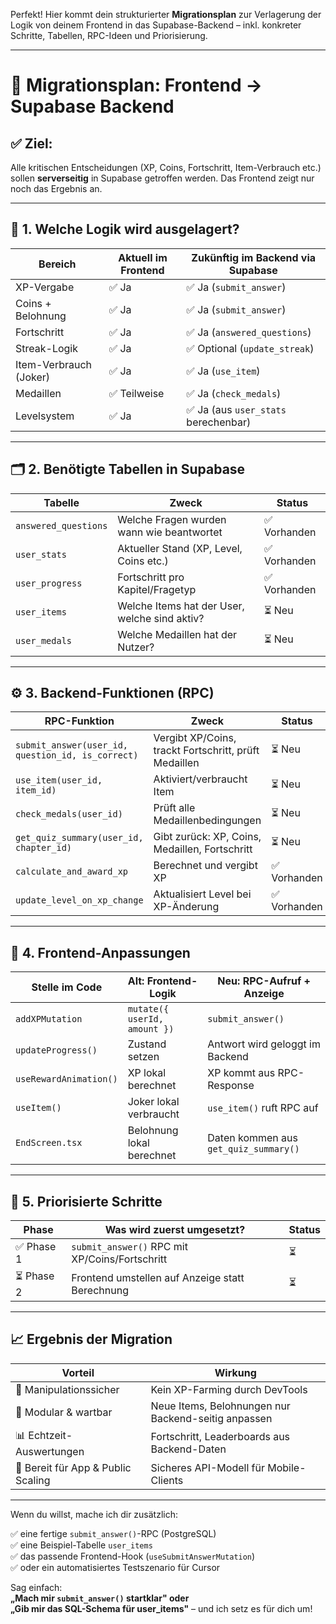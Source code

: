 Perfekt! Hier kommt dein strukturierter **Migrationsplan** zur Verlagerung der Logik von deinem Frontend in das Supabase-Backend – inkl. konkreter Schritte, Tabellen, RPC-Ideen und Priorisierung.

---

# 🧠 **Migrationsplan: Frontend → Supabase Backend**

## ✅ Ziel:
Alle kritischen Entscheidungen (XP, Coins, Fortschritt, Item-Verbrauch etc.) sollen **serverseitig** in Supabase getroffen werden. Das Frontend zeigt nur noch das Ergebnis an.

---

## 🧱 **1. Welche Logik wird ausgelagert?**

| Bereich                  | Aktuell im Frontend | Zukünftig im Backend via Supabase |
|--------------------------|---------------------|------------------------------------|
| XP-Vergabe               | ✅ Ja                | ✅ Ja (`submit_answer`)  
| Coins + Belohnung        | ✅ Ja                | ✅ Ja (`submit_answer`)  
| Fortschritt              | ✅ Ja                | ✅ Ja (`answered_questions`)  
| Streak-Logik             | ✅ Ja                | ✅ Optional (`update_streak`)  
| Item-Verbrauch (Joker)   | ✅ Ja                | ✅ Ja (`use_item`)  
| Medaillen                | ✅ Teilweise         | ✅ Ja (`check_medals`)  
| Levelsystem              | ✅ Ja                | ✅ Ja (aus `user_stats` berechenbar)  

---

## 🗂️ **2. Benötigte Tabellen in Supabase**

| Tabelle               | Zweck                                    | Status |
|------------------------|------------------------------------------|--------|
| `answered_questions`   | Welche Fragen wurden wann wie beantwortet | ✅ Vorhanden
| `user_stats`          | Aktueller Stand (XP, Level, Coins etc.)  | ✅ Vorhanden
| `user_progress`       | Fortschritt pro Kapitel/Fragetyp         | ✅ Vorhanden
| `user_items`          | Welche Items hat der User, welche sind aktiv? | ⏳ Neu
| `user_medals`         | Welche Medaillen hat der Nutzer?         | ⏳ Neu

---

## ⚙️ **3. Backend-Funktionen (RPC)**

| RPC-Funktion              | Zweck                                               | Status |
|---------------------------|-----------------------------------------------------|--------|
| `submit_answer(user_id, question_id, is_correct)` | Vergibt XP/Coins, trackt Fortschritt, prüft Medaillen | ⏳ Neu
| `use_item(user_id, item_id)`        | Aktiviert/verbraucht Item | ⏳ Neu
| `check_medals(user_id)`             | Prüft alle Medaillenbedingungen | ⏳ Neu
| `get_quiz_summary(user_id, chapter_id)` | Gibt zurück: XP, Coins, Medaillen, Fortschritt | ⏳ Neu
| `calculate_and_award_xp`            | Berechnet und vergibt XP | ✅ Vorhanden
| `update_level_on_xp_change`         | Aktualisiert Level bei XP-Änderung | ✅ Vorhanden

---

## 🔄 **4. Frontend-Anpassungen**

| Stelle im Code                 | Alt: Frontend-Logik           | Neu: RPC-Aufruf + Anzeige      |
|-------------------------------|-------------------------------|--------------------------------|
| `addXPMutation`               | `mutate({ userId, amount })`  | `submit_answer()`  
| `updateProgress()`            | Zustand setzen                 | Antwort wird geloggt im Backend  
| `useRewardAnimation()`        | XP lokal berechnet             | XP kommt aus RPC-Response  
| `useItem()`                   | Joker lokal verbraucht         | `use_item()` ruft RPC auf  
| `EndScreen.tsx`               | Belohnung lokal berechnet      | Daten kommen aus `get_quiz_summary()`  

---

## 📆 **5. Priorisierte Schritte**

| Phase     | Was wird zuerst umgesetzt?                                      | Status |
|-----------|-----------------------------------------------------------------|--------|
| ✅ Phase 1 | `submit_answer()` RPC mit XP/Coins/Fortschritt | ⏳
| ⏳ Phase 2 | Frontend umstellen auf Anzeige statt Berechnung | ⏳

---

## 📈 **Ergebnis der Migration**

| Vorteil                        | Wirkung                                |
|-------------------------------|----------------------------------------|
| 💼 Manipulationssicher         | Kein XP-Farming durch DevTools  
| 🧩 Modular & wartbar           | Neue Items, Belohnungen nur Backend-seitig anpassen  
| 📊 Echtzeit-Auswertungen       | Fortschritt, Leaderboards aus Backend-Daten  
| 📱 Bereit für App & Public Scaling | Sicheres API-Modell für Mobile-Clients  

---

Wenn du willst, mache ich dir zusätzlich:

✅ eine fertige `submit_answer()`-RPC (PostgreSQL)  
✅ eine Beispiel-Tabelle `user_items`  
✅ das passende Frontend-Hook (`useSubmitAnswerMutation`)  
✅ oder ein automatisiertes Testszenario für Cursor

Sag einfach:  
**„Mach mir `submit_answer()` startklar" oder  
„Gib mir das SQL-Schema für user_items"** – und ich setz es für dich um!